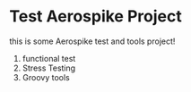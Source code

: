 Test Aerospike Project
============

this is some Aerospike test and tools project!


1. functional test  
2. Stress Testing  
3. Groovy tools  

